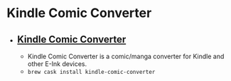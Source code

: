 # Kindle Comic Converter
- [Kindle Comic Converter](https://kcc.iosphe.re/)
  - 
  - Kindle Comic Converter is a comic/manga converter for Kindle and other E-Ink devices.
  - `brew cask install kindle-comic-converter`
